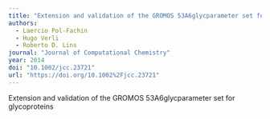 ```yaml
---
title: "Extension and validation of the GROMOS 53A6glycparameter set for glycoproteins"
authors:
  - Laercio Pol-Fachin
  - Hugo Verli
  - Roberto D. Lins
journal: "Journal of Computational Chemistry"
year: 2014
doi: "10.1002/jcc.23721"
url: "https://doi.org/10.1002%2Fjcc.23721"
---
```


Extension and validation of the GROMOS 53A6glycparameter set for glycoproteins
